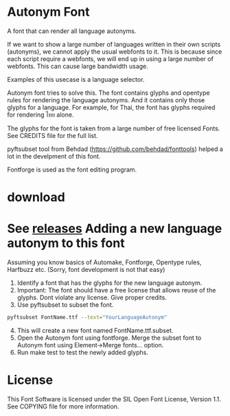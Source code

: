 Autonym Font
============

A font that can render all language autonyms.

If we want to show a large number of languages written in their own scripts
(autonyms), we cannot apply the usual webfonts to it. This is because since
each script require a webfonts, we will end up in using a large number of
webfonts. This can cause large bandwidth usage.

Examples of this usecase is a language selector.

Autonym font tries to solve this. The font contains glyphs and opentype rules
for rendering the language autonyms. And it contains only those glyphs for a
language. For example, for Thai, the font has glyphs required for rendering ไทย 
alone.

The glyphs for the font is taken from a large number of free licensed Fonts.
See CREDITS file for the full list.

pyftsubset tool from Behdad (https://github.com/behdad/fonttools) helped a lot
in the develpment of this font.

Fontforge is used as the font editing program.

download
========
See [releases](https://github.com/santhoshtr/AutonymFont/releases)
Adding a new language autonym to this font
==========================================

Assuming you know basics of Automake, Fontforge, Opentype rules, Harfbuzz etc.
(Sorry, font development is not that easy)

1. Identify a font that has the glyphs for the new language autonym.
2. Important: The font should have a free license that allows reuse of the
glyphs. Dont violate any license. Give proper credits.
3. Use pyftsubset to subset the font.

```bash
pyftsubset FontName.ttf --text="YourLanguageAutonym"
```
4. This will create a new font named FontName.ttf.subset.
5. Open the Autonym font using fontforge. Merge the subset font to Autonym font
using Element->Merge fonts... option.
6. Run make test to test the newly added glyphs.

License
======

This Font Software is licensed under the SIL Open Font License, Version 1.1.
See COPYING file for more information.
